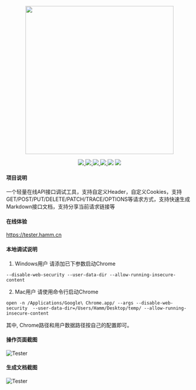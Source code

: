 <p align="center">
    <img src="https://images.gitee.com/uploads/images/2020/0510/163917_eab0d49d_145025.png" width="400px"/>
</p>
<p align="center">
    <a href="https://gitee.com/hamm/tester/stargazers">
        <img src="https://svg.hamm.cn/gitee.svg?user=hamm&project=tester&type=star"/>
    </a>
    <a href="https://gitee.com/hamm/tester/watchers">
        <img src="https://svg.hamm.cn/gitee.svg?user=hamm&project=tester&type=watch"/>
    </a>
    <a href="https://gitee.com/hamm/tester/members">
        <img src="https://svg.hamm.cn/gitee.svg?user=hamm&project=tester&type=fork"/>
    </a>
    <a href="https://gitee.com/hamm/tester/commits/master">
        <img src="https://svg.hamm.cn/gitee.svg?user=hamm&project=tester&type=commit"/>
    </a>
    <img src="https://svg.hamm.cn/badge.svg?key=UI&value=Element"/>
    <img src="https://svg.hamm.cn/badge.svg?key=Base&value=vue.js"/>
</p>

#### 项目说明

一个轻量在线API接口调试工具，支持自定义Header，自定义Cookies，支持GET/POST/PUT/DELETE/PATCH/TRACE/OPTIONS等请求方式，支持快速生成Markdown接口文档，支持分享当前请求链接等

#### 在线体验

<a href="https://tester.hamm.cn" target="_blank">https://tester.hamm.cn</a>

#### 本地调试说明

1. Windows用户 请添加已下参数启动Chrome

``` 
--disable-web-security --user-data-dir --allow-running-insecure-content
```

2. Mac用户 请使用命令行启动Chrome

``` 
open -n /Applications/Google\ Chrome.app/ --args --disable-web-security  --user-data-dir=/Users/Hamm/Desktop/temp/ --allow-running-insecure-content
```

其中, Chrome路径和用户数据路径按自己的配置即可。

#### 操作页面截图

![Tester](https://images.gitee.com/uploads/images/2020/0510/164628_c1c4614c_145025.png "Tester")

#### 生成文档截图

![Tester](https://images.gitee.com/uploads/images/2020/0510/162954_9e2238e4_145025.jpeg "Tester")
